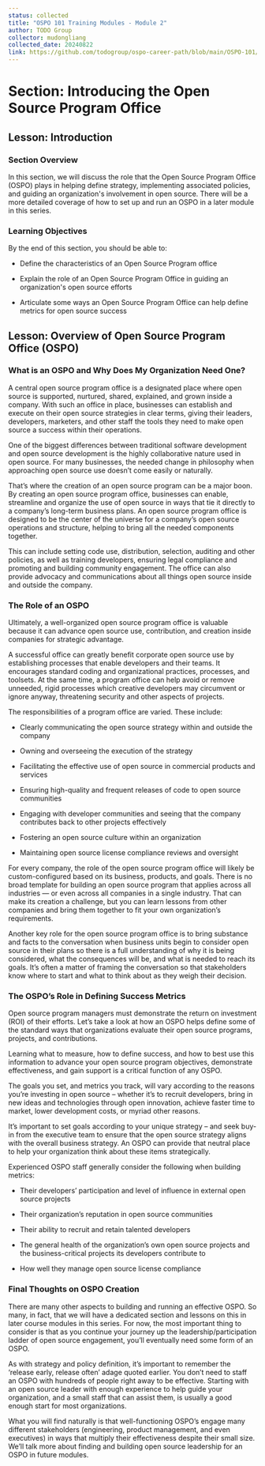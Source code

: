 ```yaml
---
status: collected
title: "OSPO 101 Training Modules - Module 2"
author: TODO Group
collector: mudongliang
collected_date: 20240822
link: https://github.com/todogroup/ospo-career-path/blob/main/OSPO-101/module2/README.md
---
```


# Section: Introducing the Open Source Program Office

## Lesson: Introduction

### Section Overview

In this section, we will discuss the role that the Open Source Program Office (OSPO) plays in helping define strategy, implementing associated policies, and guiding an organization's involvement in open source. There will be a more detailed coverage of how to set up and run an OSPO in a later module in this series.

### Learning Objectives

By the end of this section, you should be able to:

- Define the characteristics of an Open Source Program office

- Explain the role of an Open Source Program Office in guiding an organization's open source efforts

- Articulate some ways an Open Source Program Office can help define metrics for open source success

## Lesson: Overview of Open Source Program Office (OSPO)

### What is an OSPO and Why Does My Organization Need One?

A central open source program office is a designated place where open source is supported, nurtured, shared, explained, and grown inside a company. With such an office in place, businesses can establish and execute on their open source strategies in clear terms, giving their leaders, developers, marketers, and other staff the tools they need to make open source a success within their operations.

One of the biggest differences between traditional software development and open source development is the highly collaborative nature used in open source. For many businesses, the needed change in philosophy when approaching open source use doesn’t come easily or naturally.

That’s where the creation of an open source program can be a major boon. By creating an open source program office, businesses can enable, streamline and organize the use of open source in ways that tie it directly to a company’s long-term business plans. An open source program office is designed to be the center of the universe for a company’s open source operations and structure, helping to bring all the needed components together.

This can include setting code use, distribution, selection, auditing and other policies, as well as training developers, ensuring legal compliance and promoting and building community engagement. The office can also provide advocacy and communications about all things open source inside and outside the company.

### The Role of an OSPO

Ultimately, a well-organized open source program office is valuable because it can advance open source use, contribution, and creation inside companies for strategic advantage.

A successful office can greatly benefit corporate open source use by establishing processes that enable developers and their teams. It encourages standard coding and organizational practices, processes, and toolsets. At the same time, a program office can help avoid or remove unneeded, rigid processes which creative developers may circumvent or ignore anyway, threatening security and other aspects of projects.

The responsibilities of a program office are varied. These include:

- Clearly communicating the open source strategy within and outside the company

- Owning and overseeing the execution of the strategy

- Facilitating the effective use of open source in commercial products and services

- Ensuring high-quality and frequent releases of code to open source communities

- Engaging with developer communities and seeing that the company contributes back to other projects effectively

- Fostering an open source culture within an organization

- Maintaining open source license compliance reviews and oversight

For every company, the role of the open source program office will likely be custom-configured based on its business, products, and goals. There is no broad template for building an open source program that applies across all industries — or even across all companies in a single industry. That can make its creation a challenge, but you can learn lessons from other companies and bring them together to fit your own organization’s requirements.

Another key role for the open source program office is to bring substance and facts to the conversation when business units begin to consider open source in their plans so there is a full understanding of why it is being considered, what the consequences will be, and what is needed to reach its goals. It’s often a matter of framing the conversation so that stakeholders know where to start and what to think about as they weigh their decision.

### The OSPO’s Role in Defining Success Metrics

Open source program managers must demonstrate the return on investment (ROI) of their efforts. Let’s take a look at how an OSPO helps define some of the standard ways that organizations evaluate their open source programs, projects, and contributions.

Learning what to measure, how to define success, and how to best use this information to advance your open source program objectives, demonstrate effectiveness, and gain support is a critical function of any OSPO.

The goals you set, and metrics you track, will vary according to the reasons you’re investing in open source – whether it’s to recruit developers, bring in new ideas and technologies through open innovation, achieve faster time to market, lower development costs, or myriad other reasons.

It’s important to set goals according to your unique strategy – and seek buy-in from the executive team to ensure that the open source strategy aligns with the overall business strategy. An OSPO can provide that neutral place to help your organization think about these items strategically.

Experienced OSPO staff generally consider the following when building metrics:

- Their developers’ participation and level of influence in external open source projects

- Their organization’s reputation in open source communities

- Their ability to recruit and retain talented developers

- The general health of the organization’s own open source projects and the business-critical projects its developers contribute to

- How well they manage open source license compliance

### Final Thoughts on OSPO Creation

There are many other aspects to building and running an effective OSPO. So many, in fact, that we will have a dedicated section and lessons on this in later course modules in this series. For now, the most important thing to consider is that as you continue your journey up the leadership/participation ladder of open source engagement, you’ll eventually need some form of an OSPO.

As with strategy and policy definition, it’s important to remember the ‘release early, release often’ adage quoted earlier. You don’t need to staff an OSPO with hundreds of people right away to be effective. Starting with an open source leader with enough experience to help guide your organization, and a small staff that can assist them, is usually a good enough start for most organizations.

What you will find naturally is that well-functioning OSPO’s engage many different stakeholders (engineering, product management, and even executives) in ways that multiply their effectiveness despite their small size. We’ll talk more about finding and building open source leadership for an OSPO in future modules.